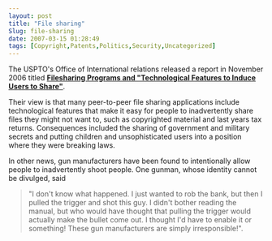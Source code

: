 ```yaml
---
layout: post
title: "File sharing"
Slug: file-sharing
date: 2007-03-15 01:28:49
tags: [Copyright,Patents,Politics,Security,Uncategorized]
---
```

The USPTO's Office of International relations released a report in November 2006 titled [**Filesharing Programs and "Technological Features to Induce Users to Share"**](http://www.uspto.gov/web/offices/dcom/olia/copyright/oir_report_on_inadvertent_sharing_v1012.pdf "Direct link to PDF document").

Their view is that many peer-to-peer file sharing applications include technological features that make it easy for people to inadvertently share files they might not want to, such as copyrighted material and last years tax returns. Consequences included the sharing of government and military secrets and putting children and unsophisticated users into a position where they were breaking laws.

In other news, gun manufacturers have been found to intentionally allow people to inadvertently shoot people. One gunman, whose identity cannot be divulged, said

> "I don't know what happened. I just wanted to rob the bank, but then I pulled the trigger and shot this guy. I didn't bother reading the manual, but who would have thought that pulling the trigger would actually make the bullet come out. I thought I'd have to enable it or something! These gun manufacturers are simply irresponsible!".
